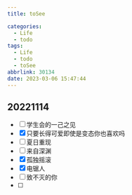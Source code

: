 ```yaml
---
title: toSee

categories:
  - Life
  - todo
tags:
  - Life
  - todo
  - toSee
abbrlink: 30134
date: 2023-03-06 15:47:44
---
```


## 20221114

- [ ] 学生会的一己之见
- [x] 只要长得可爱即使是变态你也喜欢吗
- [ ] 夏日重现
- [ ] 来自深渊
- [x] 孤独摇滚
- [x] 电锯人
- [ ] 致不灭的你
- [ ]
